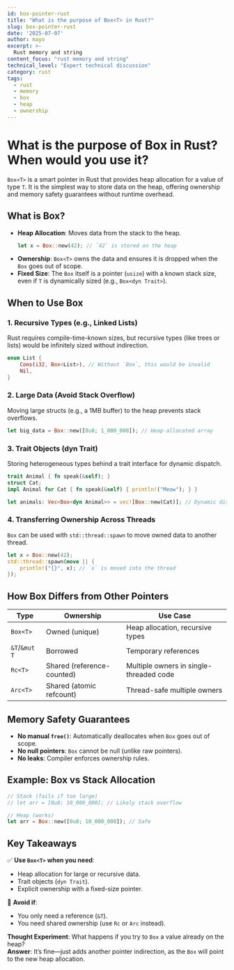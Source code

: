 ```yaml
---
id: box-pointer-rust
title: "What is the purpose of Box<T> in Rust?"
slug: box-pointer-rust
date: '2025-07-07'
author: mayo
excerpt: >-
  Rust memory and string
content_focus: "rust memory and string"
technical_level: "Expert technical discussion"
category: rust
tags:
  - rust
  - memory
  - box
  - heap
  - ownership
---
```


# What is the purpose of Box<T> in Rust? When would you use it?

`Box<T>` is a smart pointer in Rust that provides heap allocation for a value of type `T`. It is the simplest way to store data on the heap, offering ownership and memory safety guarantees without runtime overhead.

## What is Box<T>?

- **Heap Allocation**: Moves data from the stack to the heap.
  ```rust
  let x = Box::new(42); // `42` is stored on the heap
  ```
- **Ownership**: `Box<T>` owns the data and ensures it is dropped when the `Box` goes out of scope.
- **Fixed Size**: The `Box` itself is a pointer (`usize`) with a known stack size, even if `T` is dynamically sized (e.g., `Box<dyn Trait>`).

## When to Use Box<T>

### 1. Recursive Types (e.g., Linked Lists)
Rust requires compile-time-known sizes, but recursive types (like trees or lists) would be infinitely sized without indirection.

```rust
enum List {
    Cons(i32, Box<List>), // Without `Box`, this would be invalid
    Nil,
}
```

### 2. Large Data (Avoid Stack Overflow)
Moving large structs (e.g., a 1MB buffer) to the heap prevents stack overflows.

```rust
let big_data = Box::new([0u8; 1_000_000]); // Heap-allocated array
```

### 3. Trait Objects (dyn Trait)
Storing heterogeneous types behind a trait interface for dynamic dispatch.

```rust
trait Animal { fn speak(&self); }
struct Cat;
impl Animal for Cat { fn speak(&self) { println!("Meow"); } }

let animals: Vec<Box<dyn Animal>> = vec![Box::new(Cat)]; // Dynamic dispatch
```

### 4. Transferring Ownership Across Threads
`Box` can be used with `std::thread::spawn` to move owned data to another thread.

```rust
let x = Box::new(42);
std::thread::spawn(move || {
    println!("{}", x); // `x` is moved into the thread
});
```

## How Box<T> Differs from Other Pointers

| **Type** | **Ownership** | **Use Case** |
|----------|---------------|--------------|
| `Box<T>` | Owned (unique) | Heap allocation, recursive types |
| `&T`/`&mut T` | Borrowed | Temporary references |
| `Rc<T>` | Shared (reference-counted) | Multiple owners in single-threaded code |
| `Arc<T>` | Shared (atomic refcount) | Thread-safe multiple owners |

## Memory Safety Guarantees

- **No manual `free()`**: Automatically deallocates when `Box` goes out of scope.
- **No null pointers**: `Box` cannot be null (unlike raw pointers).
- **No leaks**: Compiler enforces ownership rules.

## Example: Box vs Stack Allocation

```rust
// Stack (fails if too large)
// let arr = [0u8; 10_000_000]; // Likely stack overflow

// Heap (works)
let arr = Box::new([0u8; 10_000_000]); // Safe
```

## Key Takeaways

✅ **Use `Box<T>` when you need**:
- Heap allocation for large or recursive data.
- Trait objects (`dyn Trait`).
- Explicit ownership with a fixed-size pointer.

🚫 **Avoid if**:
- You only need a reference (`&T`).
- You need shared ownership (use `Rc` or `Arc` instead).

**Thought Experiment**: What happens if you try to `Box` a value already on the heap?  
**Answer**: It’s fine—just adds another pointer indirection, as the `Box` will point to the new heap allocation.
